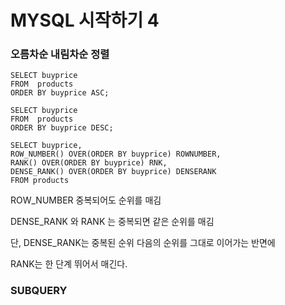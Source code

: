 # MYSQL 시작하기 4



### 오름차순 내림차순 정렬



```mysql
SELECT buyprice
FROM  products
ORDER BY buyprice ASC;

SELECT buyprice
FROM  products
ORDER BY buyprice DESC;

```



```mysql
SELECT buyprice,
ROW_NUMBER() OVER(ORDER BY buyprice) ROWNUMBER,
RANK() OVER(ORDER BY buyprice) RNK,
DENSE_RANK() OVER(ORDER BY buyprice) DENSERANK
FROM products
```



ROW_NUMBER 중복되어도 순위를 매김

DENSE_RANK 와 RANK 는 중복되면 같은 순위를 매김

단, DENSE_RANK는 중복된 순위 다음의 순위를 그대로 이어가는 반면에

RANK는 한 단계 뛰어서 매긴다.



### SUBQUERY



